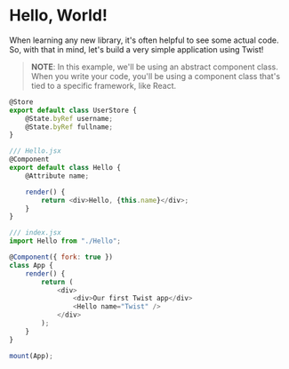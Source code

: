# Hello, World!

When learning any new library, it's often helpful to see some actual code. So, with that in mind, let's build a very simple application using Twist!

> **NOTE**: In this example, we'll be using an abstract component class. When you write your code, you'll be using a component class that's tied to a specific framework, like React.

```js
@Store
export default class UserStore {
    @State.byRef username;
    @State.byRef fullname;
}
```

```js
/// Hello.jsx
@Component
export default class Hello {
    @Attribute name;

    render() {
        return <div>Hello, {this.name}</div>;
    }
}

/// index.jsx
import Hello from "./Hello";

@Component({ fork: true })
class App {
    render() {
        return (
            <div>
                <div>Our first Twist app</div>
                <Hello name="Twist" />
            </div>
        );
    }
}

mount(App);
```
